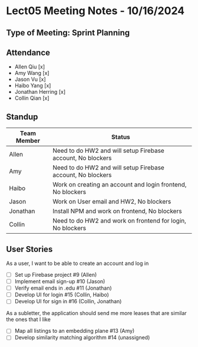 # Lect05 Meeting Notes - 10/16/2024

## Type of Meeting: Sprint Planning

## Attendance

- Allen Qiu [x]
- Amy Wang [x]
- Jason Vu [x]
- Haibo Yang [x]
- Jonathan Herring [x]
- Collin Qian [x]

## Standup

| Team Member | Status                                                                                |
| ----------- | ------------------------------------------------------------------------------------- |
| Allen       | Need to do HW2 and will setup Firebase account, No blockers |
| Amy         | Need to do HW2 and will setup Firebase account, No blockers |
| Haibo       | Work on creating an account and login frontend, No blockers |
| Jason       | Work on User email and HW2, No blockers |
| Jonathan    | Install NPM and work on frontend, No blockers |
| Collin      | Need to do HW2 and work on frontend for login, No blockers |

## User Stories

As a user, I want to be able to create an account and log in
- [ ] Set up Firebase project #9 (Allen)
- [ ] Implement email sign-up #10 (Jason)
- [ ] Verify email ends in .edu #11 (Jonathan)
- [ ] Develop UI for login #15 (Collin, Haibo)
- [ ] Develop UI for sign in #16 (Collin, Jonathan)

As a subletter, the application should send me more leases that are similar the ones that I like
- [ ] Map all listings to an embedding plane #13 (Amy)
- [ ] Develop similarity matching algorithm #14 (unassigned)
